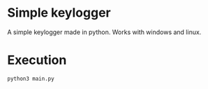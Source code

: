 # Simple keylogger

A simple keylogger made in python. Works with windows and linux.

# Execution
```
python3 main.py
```